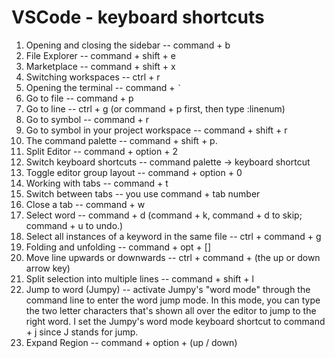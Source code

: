 # VSCode - keyboard shortcuts

1. Opening and closing the sidebar -- command + b
2. File Explorer -- command + shift + e
3. Marketplace -- command + shift + x
4. Switching workspaces -- ctrl + r
5. Opening the terminal -- command + `` ` ``
6. Go to file -- command + p
7. Go to line -- ctrl + g (or command + p first, then type :linenum)
8. Go to symbol -- command + r
9. Go to symbol in your project workspace -- command + shift + r
10. The command palette -- command + shift + p.
11. Split Editor -- command + option + 2
12. Switch keyboard shortcuts -- command palette -> keyboard shortcut
13. Toggle editor group layout -- command + option + 0
14. Working with tabs -- command + t
15. Switch between tabs -- you use command + tab number
16. Close a tab -- command + w
17. Select word -- command + d (command + k, command + d to skip; command + u to undo.)
18. Select all instances of a keyword in the same file -- ctrl + command + g
19. Folding and unfolding -- command + opt + []
20. Move line upwards or downwards -- ctrl + command + (the up or down arrow key)
21. Split selection into multiple lines -- command + shift + l
22. Jump to word (Jumpy) -- activate Jumpy's "word mode" through the command line to enter the word jump mode. In this mode, you can type the two letter characters that's shown all over the editor to jump to the right word. I set the Jumpy's word mode keyboard shortcut to command + j since J stands for jump.
23. Expand Region -- command + option + (up / down)
